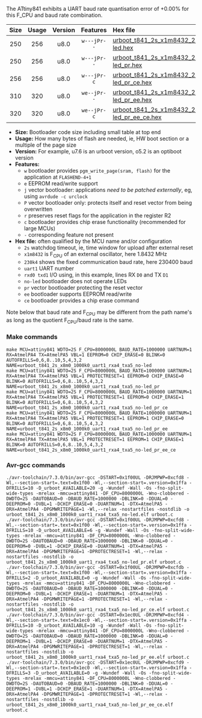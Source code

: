 The ATtiny841 exhibits a UART baud rate quantisation error of +0.00% for this F_CPU and baud rate combination.

|Size|Usage|Version|Features|Hex file|
|:-:|:-:|:-:|:-:|:--|
|250|256|u8.0|`w---jPr--`|[urboot_t841_2s_x1m8432_230k4_uart1_rxa4_txa5_no-led.hex](https://raw.githubusercontent.com/stefanrueger/urboot.hex/main/mcus/attiny841/watchdog_2_s/external_oscillator_x/%2B1m843200_hz/%2B230k4_baud/uart1_rxa4_txa5/no-led/urboot_t841_2s_x1m8432_230k4_uart1_rxa4_txa5_no-led.hex)|
|250|256|u8.0|`w---jPr--`|[urboot_t841_2s_x1m8432_230k4_uart1_rxa4_txa5_no-led_pr.hex](https://raw.githubusercontent.com/stefanrueger/urboot.hex/main/mcus/attiny841/watchdog_2_s/external_oscillator_x/%2B1m843200_hz/%2B230k4_baud/uart1_rxa4_txa5/no-led/urboot_t841_2s_x1m8432_230k4_uart1_rxa4_txa5_no-led_pr.hex)|
|256|256|u8.0|`w---jPr-c`|[urboot_t841_2s_x1m8432_230k4_uart1_rxa4_txa5_no-led_pr_ce.hex](https://raw.githubusercontent.com/stefanrueger/urboot.hex/main/mcus/attiny841/watchdog_2_s/external_oscillator_x/%2B1m843200_hz/%2B230k4_baud/uart1_rxa4_txa5/no-led/urboot_t841_2s_x1m8432_230k4_uart1_rxa4_txa5_no-led_pr_ce.hex)|
|310|320|u8.0|`we--jPr--`|[urboot_t841_2s_x1m8432_230k4_uart1_rxa4_txa5_no-led_pr_ee.hex](https://raw.githubusercontent.com/stefanrueger/urboot.hex/main/mcus/attiny841/watchdog_2_s/external_oscillator_x/%2B1m843200_hz/%2B230k4_baud/uart1_rxa4_txa5/no-led/urboot_t841_2s_x1m8432_230k4_uart1_rxa4_txa5_no-led_pr_ee.hex)|
|320|320|u8.0|`we--jPr-c`|[urboot_t841_2s_x1m8432_230k4_uart1_rxa4_txa5_no-led_pr_ee_ce.hex](https://raw.githubusercontent.com/stefanrueger/urboot.hex/main/mcus/attiny841/watchdog_2_s/external_oscillator_x/%2B1m843200_hz/%2B230k4_baud/uart1_rxa4_txa5/no-led/urboot_t841_2s_x1m8432_230k4_uart1_rxa4_txa5_no-led_pr_ee_ce.hex)|

- **Size:** Bootloader code size including small table at top end
- **Usage:** How many bytes of flash are needed, ie, HW boot section or a multiple of the page size
- **Version:** For example, u7.6 is an urboot version, o5.2 is an optiboot version
- **Features:**
  + `w` bootloader provides `pgm_write_page(sram, flash)` for the application at `FLASHEND-4+1`
  + `e` EEPROM read/write support
  + `j` vector bootloader: applications *need to be patched externally*, eg, using `avrdude -c urclock`
  + `P` vector bootloader only: protects itself and reset vector from being overwritten
  + `r` preserves reset flags for the application in the register R2
  + `c` bootloader provides chip erase functionality (recommended for large MCUs)
  + `-` corresponding feature not present
- **Hex file:** often qualified by the MCU name and/or configuration
  + `2s` watchdog timeout, ie, time window for upload after external reset
  + `x1m8432` is F<sub>CPU</sub> of an external oscillator, here 1.8432 MHz
  + `230k4` shows the fixed communication baud rate, here 230400 baud
  + `uart1` UART number
  + `rxd0 txd1` I/O using, in this example, lines RX `D0` and TX `D1`
  + `no-led` bootloader does not operate LEDs
  + `pr` vector bootloader protecting the reset vector
  + `ee` bootloader supports EEPROM read/write
  + `ce` bootloader provides a chip erase command


Note below that baud rate and F<sub>CPU</sub> may be different from the path name's as long as the quotient F<sub>CPU</sub>/baud rate is the same.

### Make commands
```
make MCU=attiny841 WDTO=2S F_CPU=8000000L BAUD_RATE=1000000 UARTNUM=1 RX=AtmelPA4 TX=AtmelPA5 VBL=1 EEPROM=0 CHIP_ERASE=0 BLINK=0 AUTOFRILLS=0,6,8..10,5,4,3,2 NAME=urboot_t841_2s_x8m0_1000k0_uart1_rxa4_txa5_no-led
make MCU=attiny841 WDTO=2S F_CPU=8000000L BAUD_RATE=1000000 UARTNUM=1 RX=AtmelPA4 TX=AtmelPA5 VBL=1 PROTECTRESET=1 EEPROM=0 CHIP_ERASE=0 BLINK=0 AUTOFRILLS=0,6,8..10,5,4,3,2 NAME=urboot_t841_2s_x8m0_1000k0_uart1_rxa4_txa5_no-led_pr
make MCU=attiny841 WDTO=2S F_CPU=8000000L BAUD_RATE=1000000 UARTNUM=1 RX=AtmelPA4 TX=AtmelPA5 VBL=1 PROTECTRESET=1 EEPROM=0 CHIP_ERASE=1 BLINK=0 AUTOFRILLS=0,6,8..10,5,4,3,2 NAME=urboot_t841_2s_x8m0_1000k0_uart1_rxa4_txa5_no-led_pr_ce
make MCU=attiny841 WDTO=2S F_CPU=8000000L BAUD_RATE=1000000 UARTNUM=1 RX=AtmelPA4 TX=AtmelPA5 VBL=1 PROTECTRESET=1 EEPROM=1 CHIP_ERASE=0 BLINK=0 AUTOFRILLS=0,6,8..10,5,4,3,2 NAME=urboot_t841_2s_x8m0_1000k0_uart1_rxa4_txa5_no-led_pr_ee
make MCU=attiny841 WDTO=2S F_CPU=8000000L BAUD_RATE=1000000 UARTNUM=1 RX=AtmelPA4 TX=AtmelPA5 VBL=1 PROTECTRESET=1 EEPROM=1 CHIP_ERASE=1 BLINK=0 AUTOFRILLS=0,6,8..10,5,4,3,2 NAME=urboot_t841_2s_x8m0_1000k0_uart1_rxa4_txa5_no-led_pr_ee_ce
```

### Avr-gcc commands
```
./avr-toolchain/7.3.0/bin/avr-gcc -DSTART=0x1f00UL -DRJMPWP=0xcfd8 -Wl,--section-start=.text=0x1f00 -Wl,--section-start=.version=0x1ffa -DFRILLS=10 -D_urboot_AVAILABLE=20 -g -Wundef -Wall -Os -fno-split-wide-types -mrelax -mmcu=attiny841 -DF_CPU=8000000L -Wno-clobbered -DWDTO=2S -DAUTOBAUD=0 -DBAUD_RATE=1000000 -DBLINK=0 -DDUAL=0 -DEEPROM=0 -DVBL=1 -DCHIP_ERASE=0 -DUARTNUM=1 -DTX=AtmelPA5 -DRX=AtmelPA4 -DPGMWRITEPAGE=1 -Wl,--relax -nostartfiles -nostdlib -o urboot_t841_2s_x8m0_1000k0_uart1_rxa4_txa5_no-led.elf urboot.c
./avr-toolchain/7.3.0/bin/avr-gcc -DSTART=0x1f00UL -DRJMPWP=0xcfd8 -Wl,--section-start=.text=0x1f00 -Wl,--section-start=.version=0x1ffa -DFRILLS=10 -D_urboot_AVAILABLE=6 -g -Wundef -Wall -Os -fno-split-wide-types -mrelax -mmcu=attiny841 -DF_CPU=8000000L -Wno-clobbered -DWDTO=2S -DAUTOBAUD=0 -DBAUD_RATE=1000000 -DBLINK=0 -DDUAL=0 -DEEPROM=0 -DVBL=1 -DCHIP_ERASE=0 -DUARTNUM=1 -DTX=AtmelPA5 -DRX=AtmelPA4 -DPGMWRITEPAGE=1 -DPROTECTRESET=1 -Wl,--relax -nostartfiles -nostdlib -o urboot_t841_2s_x8m0_1000k0_uart1_rxa4_txa5_no-led_pr.elf urboot.c
./avr-toolchain/7.3.0/bin/avr-gcc -DSTART=0x1f00UL -DRJMPWP=0xcfdb -Wl,--section-start=.text=0x1f00 -Wl,--section-start=.version=0x1ffa -DFRILLS=2 -D_urboot_AVAILABLE=0 -g -Wundef -Wall -Os -fno-split-wide-types -mrelax -mmcu=attiny841 -DF_CPU=8000000L -Wno-clobbered -DWDTO=2S -DAUTOBAUD=0 -DBAUD_RATE=1000000 -DBLINK=0 -DDUAL=0 -DEEPROM=0 -DVBL=1 -DCHIP_ERASE=1 -DUARTNUM=1 -DTX=AtmelPA5 -DRX=AtmelPA4 -DPGMWRITEPAGE=1 -DPROTECTRESET=1 -Wl,--relax -nostartfiles -nostdlib -o urboot_t841_2s_x8m0_1000k0_uart1_rxa4_txa5_no-led_pr_ce.elf urboot.c
./avr-toolchain/7.3.0/bin/avr-gcc -DSTART=0x1ec0UL -DRJMPWP=0xcfd4 -Wl,--section-start=.text=0x1ec0 -Wl,--section-start=.version=0x1ffa -DFRILLS=10 -D_urboot_AVAILABLE=10 -g -Wundef -Wall -Os -fno-split-wide-types -mrelax -mmcu=attiny841 -DF_CPU=8000000L -Wno-clobbered -DWDTO=2S -DAUTOBAUD=0 -DBAUD_RATE=1000000 -DBLINK=0 -DDUAL=0 -DEEPROM=1 -DVBL=1 -DCHIP_ERASE=0 -DUARTNUM=1 -DTX=AtmelPA5 -DRX=AtmelPA4 -DPGMWRITEPAGE=1 -DPROTECTRESET=1 -Wl,--relax -nostartfiles -nostdlib -o urboot_t841_2s_x8m0_1000k0_uart1_rxa4_txa5_no-led_pr_ee.elf urboot.c
./avr-toolchain/7.3.0/bin/avr-gcc -DSTART=0x1ec0UL -DRJMPWP=0xcfd9 -Wl,--section-start=.text=0x1ec0 -Wl,--section-start=.version=0x1ffa -DFRILLS=3 -D_urboot_AVAILABLE=0 -g -Wundef -Wall -Os -fno-split-wide-types -mrelax -mmcu=attiny841 -DF_CPU=8000000L -Wno-clobbered -DWDTO=2S -DAUTOBAUD=0 -DBAUD_RATE=1000000 -DBLINK=0 -DDUAL=0 -DEEPROM=1 -DVBL=1 -DCHIP_ERASE=1 -DUARTNUM=1 -DTX=AtmelPA5 -DRX=AtmelPA4 -DPGMWRITEPAGE=1 -DPROTECTRESET=1 -Wl,--relax -nostartfiles -nostdlib -o urboot_t841_2s_x8m0_1000k0_uart1_rxa4_txa5_no-led_pr_ee_ce.elf urboot.c
```

